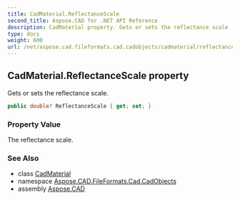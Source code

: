 ```yaml
---
title: CadMaterial.ReflectanceScale
second_title: Aspose.CAD for .NET API Reference
description: CadMaterial property. Gets or sets the reflectance scale
type: docs
weight: 600
url: /net/aspose.cad.fileformats.cad.cadobjects/cadmaterial/reflectancescale/
---
```

## CadMaterial.ReflectanceScale property

Gets or sets the reflectance scale.

```csharp
public double? ReflectanceScale { get; set; }
```

### Property Value

The reflectance scale.

### See Also

* class [CadMaterial](../)
* namespace [Aspose.CAD.FileFormats.Cad.CadObjects](../../cadmaterial/)
* assembly [Aspose.CAD](../../../)


